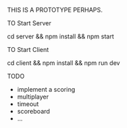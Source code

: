 THIS IS A PROTOTYPE PERHAPS.

TO Start Server 

cd server && npm install && npm start

TO Start Client

cd client && npm install && npm run dev

TODO
- implement a scoring
- multiplayer
- timeout
- scoreboard
- ...
